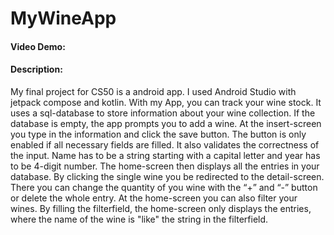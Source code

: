 # MyWineApp
#### Video Demo:  <URL HERE>
#### Description:
My final project for CS50 is a android app. I used Android Studio with jetpack compose and kotlin.
With my App, you can track your wine stock. It uses a sql-database to store information about your wine collection.
If the database is empty, the app prompts you to add a wine. At the insert-screen you type in the information and click the save button.
The button is only enabled if all necessary fields are filled. It also validates the correctness of the input.
Name has to be a string starting with a capital letter and year has to be 4-digit number.
The home-screen then displays all the entries in your database. By clicking the single wine you be redirected to the detail-screen.
There you can change the quantity of you wine with the “+” and “-” button or delete the whole entry.
At the home-screen you can also filter your wines. By filling the filterfield, the home-screen only displays the entries,
where the name of the wine is "like" the string in the filterfield.
